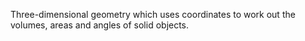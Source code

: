 Three-dimensional geometry which uses coordinates to work out the
volumes, areas and angles of solid objects.
